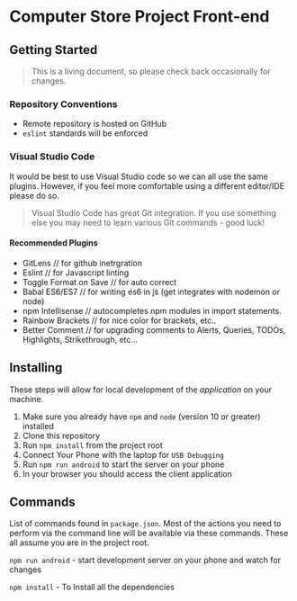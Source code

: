 # Computer Store Project Front-end

## Getting Started

> This is a living document, so please check back occasionally for changes.

### Repository Conventions

- Remote repository is hosted on GitHub
- `eslint` standards will be enforced

### Visual Studio Code

It would be best to use Visual Studio code so we can all use the same plugins. However, if you feel more comfortable using a different editor/IDE please do so.

> Visual Studio Code has great Git integration. If you use something else you may need to learn various Git commands - good luck!

#### Recommended Plugins

- GitLens // for github inetrgration
- Eslint // for Javascript linting
- Toggle Format on Save // for auto correct
- Babal ES6/ES7 // for writing es6 in js (get integrates with nodemon or node)
- npm Intellisense // autocompletes npm modules in import statements.
- Rainbow Brackets // for nice color for brackets, etc..
- Better Comment // for upgrading comments to Alerts, Queries, TODOs, Highlights, Strikethrough, etc...

## Installing

These steps will allow for local development of the _application_ on your machine.

1.  Make sure you already have `npm` and `node` (version 10 or greater) installed
2.  Clone this repository
3.  Run `npm install` from the project root
4.  Connect Your Phone with the laptop for `USB Debugging`
5.  Run `npm run android` to start the server on your phone
6.  In your browser you should access the client application

## Commands

List of commands found in `package.json`. Most of the actions you need to perform via the command line will be available via these commands. These all assume you are in the project root.

`npm run android` - start development server on your phone and watch for changes

`npm install` - To Install all the dependencies
